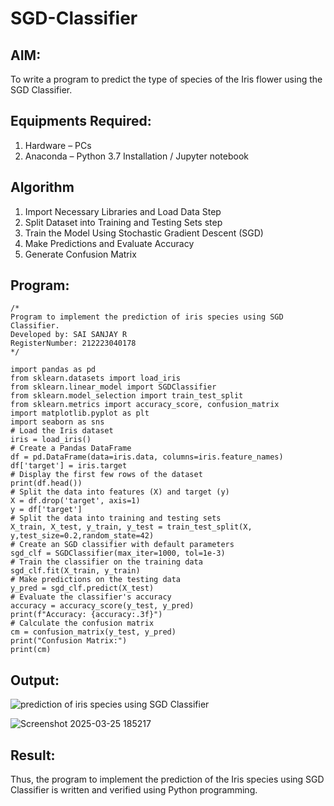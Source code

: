 # SGD-Classifier
## AIM:
To write a program to predict the type of species of the Iris flower using the SGD Classifier.

## Equipments Required:
1. Hardware – PCs
2. Anaconda – Python 3.7 Installation / Jupyter notebook

## Algorithm
1. Import Necessary Libraries and Load Data Step
2. Split Dataset into Training and Testing Sets step
3. Train the Model Using Stochastic Gradient Descent (SGD)
4. Make Predictions and Evaluate Accuracy
5. Generate Confusion Matrix
 

## Program:
```
/*
Program to implement the prediction of iris species using SGD Classifier.
Developed by: SAI SANJAY R
RegisterNumber: 212223040178
*/
```
```
import pandas as pd
from sklearn.datasets import load_iris
from sklearn.linear_model import SGDClassifier
from sklearn.model_selection import train_test_split
from sklearn.metrics import accuracy_score, confusion_matrix
import matplotlib.pyplot as plt
import seaborn as sns
# Load the Iris dataset
iris = load_iris()
# Create a Pandas DataFrame
df = pd.DataFrame(data=iris.data, columns=iris.feature_names)
df['target'] = iris.target
# Display the first few rows of the dataset
print(df.head())
# Split the data into features (X) and target (y)
X = df.drop('target', axis=1)
y = df['target']
# Split the data into training and testing sets
X_train, X_test, y_train, y_test = train_test_split(X, y,test_size=0.2,random_state=42)
# Create an SGD classifier with default parameters
sgd_clf = SGDClassifier(max_iter=1000, tol=1e-3)
# Train the classifier on the training data
sgd_clf.fit(X_train, y_train)
# Make predictions on the testing data
y_pred = sgd_clf.predict(X_test)
# Evaluate the classifier's accuracy
accuracy = accuracy_score(y_test, y_pred)
print(f"Accuracy: {accuracy:.3f}")
# Calculate the confusion matrix
cm = confusion_matrix(y_test, y_pred)
print("Confusion Matrix:")
print(cm)
```


## Output:
![prediction of iris species using SGD Classifier](sam.png)

![Screenshot 2025-03-25 185217](https://github.com/user-attachments/assets/e764dfb6-5bc1-4c7d-a408-dce0e87ab939)


## Result:
Thus, the program to implement the prediction of the Iris species using SGD Classifier is written and verified using Python programming.
